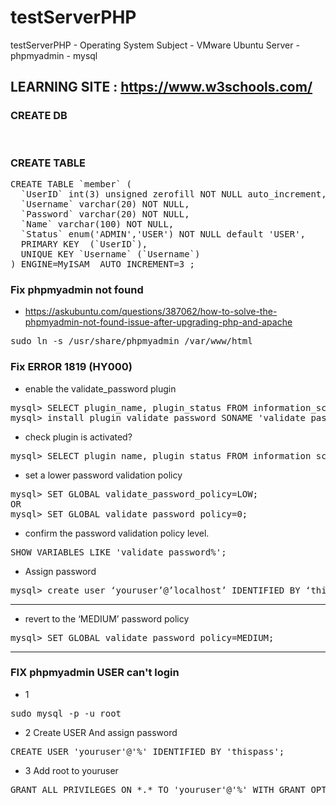 # testServerPHP
testServerPHP - Operating System Subject - VMware Ubuntu Server - phpmyadmin - mysql

## LEARNING SITE : https://www.w3schools.com/

### CREATE DB
<pre>

</pre>

### CREATE TABLE

<pre>
CREATE TABLE `member` (
  `UserID` int(3) unsigned zerofill NOT NULL auto_increment,
  `Username` varchar(20) NOT NULL,
  `Password` varchar(20) NOT NULL,
  `Name` varchar(100) NOT NULL,
  `Status` enum('ADMIN','USER') NOT NULL default 'USER',
  PRIMARY KEY  (`UserID`),
  UNIQUE KEY `Username` (`Username`)
) ENGINE=MyISAM  AUTO_INCREMENT=3 ;
</pre>




### Fix phpmyadmin not found
- https://askubuntu.com/questions/387062/how-to-solve-the-phpmyadmin-not-found-issue-after-upgrading-php-and-apache
<pre>
sudo ln -s /usr/share/phpmyadmin /var/www/html
</pre>

### Fix  ERROR 1819 (HY000)


- enable the validate_password plugin
<pre>
mysql> SELECT plugin_name, plugin_status FROM information_schema.plugins WHERE plugin_name LIKE 'validate%';
mysql> install plugin validate_password SONAME 'validate_password.so';
</pre>

- check plugin is activated?
<pre>
mysql> SELECT plugin_name, plugin_status FROM information_schema.plugins WHERE plugin_name LIKE 'validate%';
</pre>


-  set a lower password validation policy
<pre>
mysql> SET GLOBAL validate_password_policy=LOW;
OR
mysql> SET GLOBAL validate_password_policy=0;
</pre>

- confirm the password validation policy level.
<pre>
SHOW VARIABLES LIKE 'validate_password%';
</pre>

- Assign password
<pre>
mysql> create user ‘youruser’@’localhost’ IDENTIFIED BY ‘thisisyourpassword’;
</pre>


-----------------------
- revert to the ‘MEDIUM’ password policy
<pre>
mysql> SET GLOBAL validate_password_policy=MEDIUM;
</pre>


-----------------------
### FIX phpmyadmin USER can't login

- 1
<pre>
sudo mysql -p -u root
</pre>

- 2 Create USER And assign password
<pre>
CREATE USER 'youruser'@'%' IDENTIFIED BY 'thispass';
</pre>

- 3 Add root to youruser
<pre>
GRANT ALL PRIVILEGES ON *.* TO 'youruser'@'%' WITH GRANT OPTION;
</pre>
